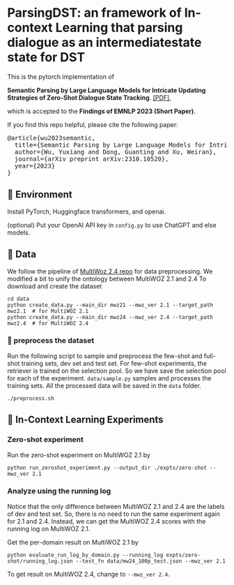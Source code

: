 # ParsingDST: an framework of In-context Learning that parsing dialogue as an intermediatestate state for DST

This is the pytorch implementation of

**Semantic Parsing by Large Language Models for Intricate Updating Strategies of Zero-Shot Dialogue State Tracking**. 
[[PDF]](https://arxiv.org/abs/2310.10520),

which is accepted to the **Findings of EMNLP 2023 (Short Paper)**.

If you find this repo helpful, please cite the following paper:
<pre>
@article{wu2023semantic,
  title={Semantic Parsing by Large Language Models for Intricate Updating Strategies of Zero-Shot Dialogue State Tracking},
  author={Wu, Yuxiang and Dong, Guanting and Xu, Weiran},
  journal={arXiv preprint arXiv:2310.10520},
  year={2023}
}
</pre>

## 🎥 Environment
Install PyTorch, Huggingface transformers, and openai.

(optional) Put your OpenAI API key in `config.py` to use ChatGPT and else models.

## 🍯 Data
We follow the pipeline of [MultiWoz 2.4 repo](https://github.com/smartyfh/MultiWOZ2.4/) for data preprocessing.
We modified a bit to unify the ontology between MultiWOZ 2.1 and 2.4
To download and create the dataset
```console
cd data
python create_data.py --main_dir mwz21 --mwz_ver 2.1 --target_path mwz2.1  # for MultiWOZ 2.1
python create_data.py --main_dir mwz24 --mwz_ver 2.4 --target_path mwz2.4  # for MultiWOZ 2.4
```

### 🎯 preprocess the dataset
Run the following script to sample and preprocess the few-shot and full-shot training sets, dev set and test set. 
For few-shot experiments, the retriever is trained on the selection pool. So we have save the selection pool for each of the experiment.
`data/sample.py` samples and processes the training sets.
All the processed data will be saved in the `data` folder.
```console
./preprocess.sh
```

## 🎯 In-Context Learning Experiments
### Zero-shot experiment
Run the zero-shot experiment on MultiWOZ 2.1 by
```console
python run_zeroshot_experiment.py --output_dir ./expts/zero-shot --mwz_ver 2.1
```

### Analyze using the running log
Notice that the only difference between MultiWOZ 2.1 and 2.4 are the labels of dev and test set. So, there is no need to run the same experiment again for 2.1 and 2.4. Instead, we can get the MultiWOZ 2.4 scores with the running log on MultiWOZ 2.1. 

Get the per-domain result on MultiWOZ 2.1 by
```console
python evaluate_run_log_by_domain.py --running_log expts/zero-shot/running_log.json --test_fn data/mw24_100p_test.json --mwz_ver 2.1
```

To get result on MultiWOZ 2.4, change to `--mwz_ver 2.4`.
